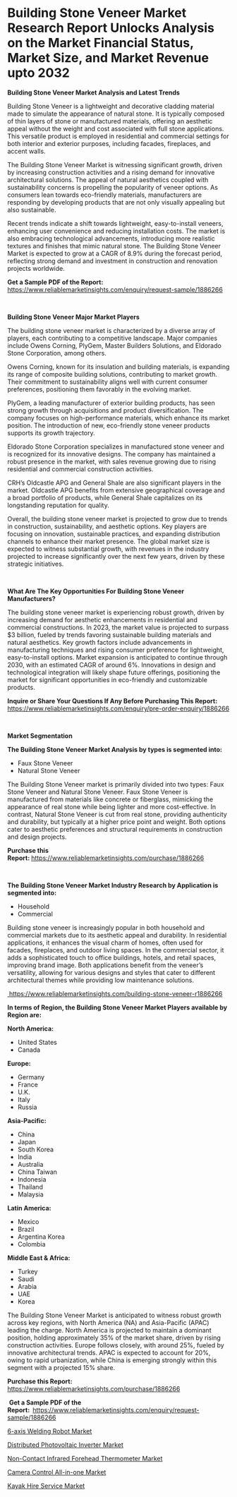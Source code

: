 <p><h1>Building Stone Veneer Market Research Report Unlocks Analysis on the Market Financial Status, Market Size, and Market Revenue upto 2032</h1></p><p><strong>Building Stone Veneer Market Analysis and Latest Trends</strong></p>
<p><p>Building Stone Veneer is a lightweight and decorative cladding material made to simulate the appearance of natural stone. It is typically composed of thin layers of stone or manufactured materials, offering an aesthetic appeal without the weight and cost associated with full stone applications. This versatile product is employed in residential and commercial settings for both interior and exterior purposes, including facades, fireplaces, and accent walls.</p><p>The Building Stone Veneer Market is witnessing significant growth, driven by increasing construction activities and a rising demand for innovative architectural solutions. The appeal of natural aesthetics coupled with sustainability concerns is propelling the popularity of veneer options. As consumers lean towards eco-friendly materials, manufacturers are responding by developing products that are not only visually appealing but also sustainable.</p><p>Recent trends indicate a shift towards lightweight, easy-to-install veneers, enhancing user convenience and reducing installation costs. The market is also embracing technological advancements, introducing more realistic textures and finishes that mimic natural stone. The Building Stone Veneer Market is expected to grow at a CAGR of 8.9% during the forecast period, reflecting strong demand and investment in construction and renovation projects worldwide.</p></p>
<p><strong>Get a Sample PDF of the Report:&nbsp;</strong> <a href="https://www.reliablemarketinsights.com/enquiry/request-sample/1886266?utm_campaign=2129&utm_medium=2&utm_source=Github&utm_content=ia&utm_term=31012025&utm_id=building-stone-veneer">https://www.reliablemarketinsights.com/enquiry/request-sample/1886266</a></p>
<p>&nbsp;</p>
<p><strong>Building Stone Veneer Major Market Players</strong></p>
<p><p>The building stone veneer market is characterized by a diverse array of players, each contributing to a competitive landscape. Major companies include Owens Corning, PlyGem, Master Builders Solutions, and Eldorado Stone Corporation, among others. </p><p>Owens Corning, known for its insulation and building materials, is expanding its range of composite building solutions, contributing to market growth. Their commitment to sustainability aligns well with current consumer preferences, positioning them favorably in the evolving market.</p><p>PlyGem, a leading manufacturer of exterior building products, has seen strong growth through acquisitions and product diversification. The company focuses on high-performance materials, which enhance its market position. The introduction of new, eco-friendly stone veneer products supports its growth trajectory.</p><p>Eldorado Stone Corporation specializes in manufactured stone veneer and is recognized for its innovative designs. The company has maintained a robust presence in the market, with sales revenue growing due to rising residential and commercial construction activities.</p><p>CRH’s Oldcastle APG and General Shale are also significant players in the market. Oldcastle APG benefits from extensive geographical coverage and a broad portfolio of products, while General Shale capitalizes on its longstanding reputation for quality.</p><p>Overall, the building stone veneer market is projected to grow due to trends in construction, sustainability, and aesthetic options. Key players are focusing on innovation, sustainable practices, and expanding distribution channels to enhance their market presence. The global market size is expected to witness substantial growth, with revenues in the industry projected to increase significantly over the next few years, driven by these strategic initiatives.</p></p>
<p>&nbsp;</p>
<p><strong>What Are The Key Opportunities For Building Stone Veneer Manufacturers?</strong></p>
<p><p>The building stone veneer market is experiencing robust growth, driven by increasing demand for aesthetic enhancements in residential and commercial constructions. In 2023, the market value is projected to surpass $3 billion, fueled by trends favoring sustainable building materials and natural aesthetics. Key growth factors include advancements in manufacturing techniques and rising consumer preference for lightweight, easy-to-install options. Market expansion is anticipated to continue through 2030, with an estimated CAGR of around 6%. Innovations in design and technological integration will likely shape future offerings, positioning the market for significant opportunities in eco-friendly and customizable products.</p></p>
<p><strong>Inquire or Share Your Questions If Any Before Purchasing This Report:</strong> <a href="https://www.reliablemarketinsights.com/enquiry/pre-order-enquiry/1886266?utm_campaign=2129&utm_medium=2&utm_source=Github&utm_content=ia&utm_term=31012025&utm_id=building-stone-veneer">https://www.reliablemarketinsights.com/enquiry/pre-order-enquiry/1886266</a></p>
<p>&nbsp;</p>
<p><strong>Market Segmentation</strong></p>
<p><strong>The Building Stone Veneer Market Analysis by types is segmented into:</strong></p>
<p><ul><li>Faux Stone Veneer</li><li>Natural Stone Veneer</li></ul></p>
<p><p>The Building Stone Veneer market is primarily divided into two types: Faux Stone Veneer and Natural Stone Veneer. Faux Stone Veneer is manufactured from materials like concrete or fiberglass, mimicking the appearance of real stone while being lighter and more cost-effective. In contrast, Natural Stone Veneer is cut from real stone, providing authenticity and durability, but typically at a higher price point and weight. Both options cater to aesthetic preferences and structural requirements in construction and design projects.</p></p>
<p><strong>Purchase this Report:&nbsp;</strong><a href="https://www.reliablemarketinsights.com/purchase/1886266?utm_campaign=2129&utm_medium=2&utm_source=Github&utm_content=ia&utm_term=31012025&utm_id=building-stone-veneer">https://www.reliablemarketinsights.com/purchase/1886266</a></p>
<p>&nbsp;</p>
<p><strong>The Building Stone Veneer Market Industry Research by Application is segmented into:</strong></p>
<p><ul><li>Household</li><li>Commercial</li></ul></p>
<p><p>Building stone veneer is increasingly popular in both household and commercial markets due to its aesthetic appeal and durability. In residential applications, it enhances the visual charm of homes, often used for facades, fireplaces, and outdoor living spaces. In the commercial sector, it adds a sophisticated touch to office buildings, hotels, and retail spaces, improving brand image. Both applications benefit from the veneer’s versatility, allowing for various designs and styles that cater to different architectural themes while providing low maintenance solutions.</p></p>
<p><a href="https://www.reliablemarketinsights.com/building-stone-veneer-r1886266?utm_campaign=2129&utm_medium=2&utm_source=Github&utm_content=ia&utm_term=31012025&utm_id=building-stone-veneer">&nbsp;https://www.reliablemarketinsights.com/building-stone-veneer-r1886266</a></p>
<p><strong>In terms of Region, the Building Stone Veneer Market Players available by Region are:</strong></p>
<p>
    <p> <strong> North America: </strong>
        <ul>
            <li>United States</li>
            <li>Canada</li>
        </ul>
        </p> 
    <p> <strong> Europe: </strong>
        <ul>
            <li>Germany</li>
            <li>France</li>
            <li>U.K.</li>
            <li>Italy</li>
            <li>Russia</li>
        </ul>
        </p> 
    <p> <strong> Asia-Pacific: </strong>
        <ul>
            <li>China</li>
            <li>Japan</li>
            <li>South Korea</li>
            <li>India</li>
            <li>Australia</li>
            <li>China Taiwan</li>
            <li>Indonesia</li>
            <li>Thailand</li>
            <li>Malaysia</li>
        </ul>
        </p> 
    <p> <strong> Latin America: </strong>
        <ul>
            <li>Mexico</li>
            <li>Brazil</li>
            <li>Argentina Korea</li>
            <li>Colombia</li>
        </ul>
        </p> 
    <p> <strong> Middle East & Africa: </strong>
        <ul>
            <li>Turkey</li>
            <li>Saudi</li>
            <li>Arabia</li>
            <li>UAE</li>
            <li>Korea</li>
        </ul>
    </p>
    </p>
<p><p>The Building Stone Veneer Market is anticipated to witness robust growth across key regions, with North America (NA) and Asia-Pacific (APAC) leading the charge. North America is projected to maintain a dominant position, holding approximately 35% of the market share, driven by rising construction activities. Europe follows closely, with around 25%, fueled by innovative architectural trends. APAC is expected to account for 20%, owing to rapid urbanization, while China is emerging strongly within this segment with a projected 15% share.</p></p>
<p><strong>Purchase this Report: </strong><a href="https://www.reliablemarketinsights.com/purchase/1886266?utm_campaign=2129&utm_medium=2&utm_source=Github&utm_content=ia&utm_term=31012025&utm_id=building-stone-veneer">https://www.reliablemarketinsights.com/purchase/1886266</a></p>
<p>&nbsp;<strong>Get a Sample PDF of the Report:&nbsp;&nbsp;</strong><a href="https://www.reliablemarketinsights.com/enquiry/request-sample/1886266?utm_campaign=2129&utm_medium=2&utm_source=Github&utm_content=ia&utm_term=31012025&utm_id=building-stone-veneer">https://www.reliablemarketinsights.com/enquiry/request-sample/1886266</a></p>
<p><strong></strong></p>
<p><p><a href="https://www.linkedin.com/pulse/comprehensive-assessment-global6-axis-welding-robot-marketmarketsize-wg26f?utm_campaign=2129&utm_medium=2&utm_source=Github&utm_content=ia&utm_term=31012025&utm_id=building-stone-veneer">6-axis Welding Robot Market</a></p><p><a href="https://www.linkedin.com/pulse/size-share-projected-growth-rate-distributed-photovoltaic-z2jve?utm_campaign=2129&utm_medium=2&utm_source=Github&utm_content=ia&utm_term=31012025&utm_id=building-stone-veneer">Distributed Photovoltaic Inverter Market</a></p><p><a href="https://www.linkedin.com/pulse/comprehensive-non-contact-infrared-forehead-thermometer-market-j9trc?utm_campaign=2129&utm_medium=2&utm_source=Github&utm_content=ia&utm_term=31012025&utm_id=building-stone-veneer">Non-Contact Infrared Forehead Thermometer Market</a></p><p><a href="https://www.linkedin.com/pulse/forecasting-trends-camera-control-all-in-one-market-sales-q083e?utm_campaign=2129&utm_medium=2&utm_source=Github&utm_content=ia&utm_term=31012025&utm_id=building-stone-veneer">Camera Control All-in-one Market</a></p><p><a href="https://www.linkedin.com/pulse/projected-market-revenue-kayak-hire-service-101-cagr-from-2025-zpwqe?utm_campaign=2129&utm_medium=2&utm_source=Github&utm_content=ia&utm_term=31012025&utm_id=building-stone-veneer">Kayak Hire Service Market</a></p></p>